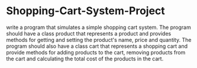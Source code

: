 # Shopping-Cart-System-Project
write a program that simulates a simple shopping cart system. The program should have a class product that represents a product and provides methods for getting and setting the product's name, price and quantity. The program should also have a class cart that represents a shopping cart and provide methods for adding products to the cart, removing products from the cart and calculating the total cost of the products in the cart.
